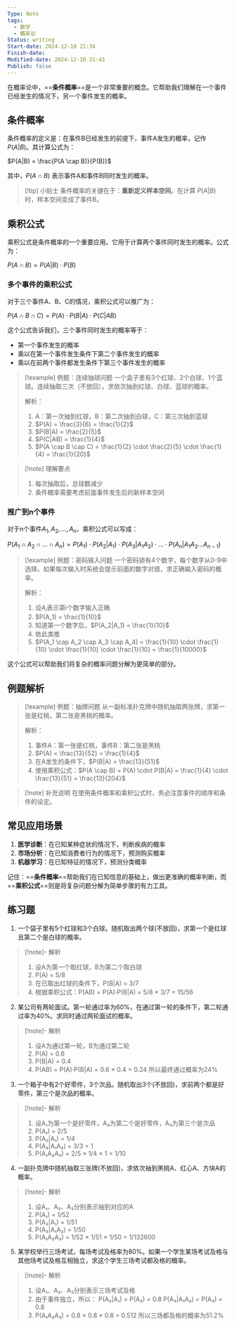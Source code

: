 ```yaml
---
Type: Note
tags:
  - 数学
  - 概率论
Status: writing
Start-date: 2024-12-10 21:34
Finish-date: 
Modified-date: 2024-12-10 21:43
Publish: false
---
```


在概率论中，==**条件概率**==是一个非常重要的概念。它帮助我们理解在一个事件已经发生的情况下，另一个事件发生的概率。

## 条件概率

条件概率的定义是：在事件B已经发生的前提下，事件A发生的概率，记作 $P(A|B)$。其计算公式为：

$P(A|B) = \frac{P(A \cap B)}{P(B)}$

其中，$P(A \cap B)$ 表示事件A和事件B同时发生的概率。

> [!tip] 小贴士
> 条件概率的关键在于：**重新定义样本空间**。在计算 $P(A|B)$ 时，样本空间变成了事件B。

## 乘积公式

乘积公式是条件概率的一个重要应用。它用于计算两个事件同时发生的概率。公式为：

$P(A \cap B) = P(A|B) \cdot P(B)$

### 多个事件的乘积公式

对于三个事件A、B、C的情况，乘积公式可以推广为：

$P(A \cap B \cap C) = P(A) \cdot P(B|A) \cdot P(C|AB)$

这个公式告诉我们，三个事件同时发生的概率等于：
- 第一个事件发生的概率
- 乘以在第一个事件发生条件下第二个事件发生的概率
- 乘以在前两个事件都发生条件下第三个事件发生的概率

> [!example] 例题：连续抽球问题
> 一个盒子里有3个红球、2个白球、1个蓝球。连续抽取三次（不放回），求依次抽到红球、白球、蓝球的概率。
> 
> 解析：
> 1. A：第一次抽到红球，B：第二次抽到白球，C：第三次抽到蓝球
> 2. $P(A) = \frac{3}{6} = \frac{1}{2}$
> 3. $P(B|A) = \frac{2}{5}$
> 4. $P(C|AB) = \frac{1}{4}$
> 5. $P(A \cap B \cap C) = \frac{1}{2} \cdot \frac{2}{5} \cdot \frac{1}{4} = \frac{1}{20}$

> [!note] 理解要点
> 1. 每次抽取后，总球数减少
> 2. 条件概率需要考虑前面事件发生后的新样本空间

### 推广到n个事件

对于n个事件$A_1, A_2, ..., A_n$，乘积公式可以写成：

$P(A_1 \cap A_2 \cap ... \cap A_n) = P(A_1) \cdot P(A_2|A_1) \cdot P(A_3|A_1A_2) \cdot ... \cdot P(A_n|A_1A_2...A_{n-1})$

> [!example] 例题：密码输入问题
> 一个密码锁有4个数字，每个数字从0-9中选择。如果每次输入时系统会提示前面的数字对错，求正确输入密码的概率。
> 
> 解析：
> 1. 设$A_i$表示第i个数字输入正确
> 2. $P(A_1) = \frac{1}{10}$
> 3. 知道第一个数字后，$P(A_2|A_1) = \frac{1}{10}$
> 4. 依此类推
> 5. $P(A_1 \cap A_2 \cap A_3 \cap A_4) = \frac{1}{10} \cdot \frac{1}{10} \cdot \frac{1}{10} \cdot \frac{1}{10} = \frac{1}{10000}$


这个公式可以帮助我们将复杂的概率问题分解为更简单的部分。

## 例题解析

> [!example] 例题：抽牌问题
> 从一副标准扑克牌中随机抽取两张牌，求第一张是红桃，第二张是黑桃的概率。
> 
> 解析：
> 1. 事件A：第一张是红桃，事件B：第二张是黑桃
> 2. $P(A) = \frac{13}{52} = \frac{1}{4}$
> 3. 在A发生的条件下，$P(B|A) = \frac{13}{51}$
> 4. 使用乘积公式：$P(A \cap B) = P(A) \cdot P(B|A) = \frac{1}{4} \cdot \frac{13}{51} = \frac{13}{204}$

> [!note] 补充说明
> 在使用条件概率和乘积公式时，务必注意事件的顺序和条件的设定。

## 常见应用场景

1. **医学诊断**：在已知某种症状的情况下，判断疾病的概率
2. **市场分析**：在已知消费者行为的情况下，预测购买概率
3. **机器学习**：在已知特征的情况下，预测分类概率

记住：==**条件概率**==帮助我们在已知信息的基础上，做出更准确的概率判断，而==**乘积公式**==则是将复杂问题分解为简单步骤的有力工具。


## 练习题
1. 一个袋子里有5个红球和3个白球。随机取出两个球(不放回)，求第一个是红球且第二个是白球的概率。

> [!note]- 解析
> 1. 设A为第一个取红球，B为第二个取白球
> 2. P(A) = 5/8
> 3. 在已取出红球的条件下，P(B|A) = 3/7
> 4. 根据乘积公式：P(AB) = P(A)·P(B|A) = 5/8 × 3/7 = 15/56

2. 某公司有两轮面试。第一轮通过率为60%，在通过第一轮的条件下，第二轮通过率为40%。求同时通过两轮面试的概率。

> [!note]- 解析
> 1. 设A为通过第一轮，B为通过第二轮
> 2. P(A) = 0.6
> 3. P(B|A) = 0.4
> 4. P(AB) = P(A)·P(B|A) = 0.6 × 0.4 = 0.24
> 所以最终通过概率为24%

3. 一个箱子中有2个好零件，3个次品。随机取出3个(不放回)，求前两个都是好零件，第三个是次品的概率。

> [!note]- 解析
> 1. 设A₁为第一个是好零件，A₂为第二个是好零件，A₃为第三个是次品
> 2. P(A₁) = 2/5
> 3. P(A₂|A₁) = 1/4
> 4. P(A₃|A₁A₂) = 3/3 = 1
> 5. P(A₁A₂A₃) = 2/5 × 1/4 × 1 = 1/10

4. 一副扑克牌中随机抽取三张牌(不放回)，求依次抽到黑桃A、红心A、方块A的概率。

> [!note]- 解析
> 1. 设A₁、A₂、A₃分别表示抽到对应的A
> 2. P(A₁) = 1/52
> 3. P(A₂|A₁) = 1/51
> 4. P(A₃|A₁A₂) = 1/50
> 5. P(A₁A₂A₃) = 1/52 × 1/51 × 1/50 = 1/132600

5. 某学校举行三场考试，每场考试及格率为80%。如果一个学生某场考试及格与其他场考试及格互相独立，求这个学生三场考试都及格的概率。

> [!note]- 解析
> 1. 设A₁、A₂、A₃分别表示三场考试及格
> 2. 由于事件独立，所以：
>    P(A₂|A₁) = P(A₂) = 0.8
>    P(A₃|A₁A₂) = P(A₃) = 0.8
> 3. P(A₁A₂A₃) = 0.8 × 0.8 × 0.8 = 0.512
> 所以三场都及格的概率为51.2%
